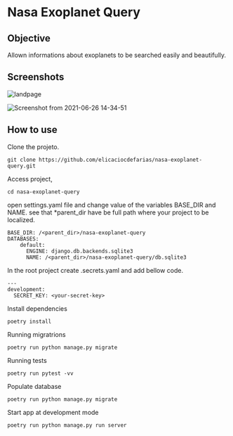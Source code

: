 
# Nasa Exoplanet Query

## Objective
Allown informations about exoplanets to be searched easily  and beautifully.

## Screenshots
![landpage](https://user-images.githubusercontent.com/15112609/122652816-4068e000-d117-11eb-97a9-e97cdc639bdb.png)

![Screenshot from 2021-06-26 14-34-51](https://user-images.githubusercontent.com/15112609/123521262-f1c5c380-d68b-11eb-8dc9-a29db5c06ffe.png)

## How to use

Clone the projeto.
```
git clone https://github.com/elicaciocdefarias/nasa-exoplanet-query.git
```

Access project, 
```
cd nasa-exoplanet-query
```

open settings.yaml file and change value of the variables BASE_DIR and NAME.
see that *parent_dir have be full path where your project to be localized.
```
BASE_DIR: /<parent_dir>/nasa-exoplanet-query
DATABASES:
    default:
      ENGINE: django.db.backends.sqlite3
      NAME: /<parent_dir>/nasa-exoplanet-query/db.sqlite3
```

In the root project create .secrets.yaml and add bellow code.

```
---
development:
  SECRET_KEY: <your-secret-key>
```

Install dependencies
```
poetry install
```

Running migratrions
```
poetry run python manage.py migrate
```

Running tests
```
poetry run pytest -vv
```

Populate database
```
poetry run python manage.py migrate
```

Start app at development mode
```
poetry run python manage.py run server
```